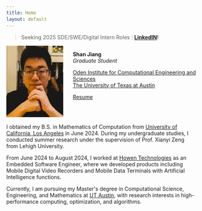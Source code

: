 ```yaml
---
title: Home
layout: default
---
```


> Seeking 2025 SDE/SWE/Digital Intern Roles : **[LinkedIN](https://www.linkedin.com/in/shan-jiang-022050235/)!**

<div id="twosided">
<div id="left" style="float: left; max-width: 30%;border: 10px"> 
    <img src="images/profile.jpg" />
</div>
<div id="right" style="float: right; width: 65%; vertical-align: middle;">
<p> <b>Shan Jiang</b> <br> <em>Graduate Student</em> </p>
<p> <a href="https://oden.utexas.edu" target="blank">Oden Institute for Computational Engineering and Sciences</a><br>
<a href="https://utexas.edu" target="blank">The University of Texas at Austin</a></p>
<p> <a href="files/Shan_Jiang_intern_Resume.pdf">Resume </a> </p>
</div>
</div>
<div id="clearer" style="clear: both"> </div>

I obtained my B.S. in Mathematics of Computation from [University of California, Los Angeles](https://www.ucla.edu/) in June 2024. During my undergraduate studies, I conducted summer research under the supervision of Prof. Xianyi Zeng from Lehigh University.

From June 2024 to August 2024, I worked at [Howen Technologies](https://www.howentech.com/) as an Embedded Software Engineer, where we developed products including Mobile Digital Video Recorders and Mobile Data Terminals with Artificial Intelligence functions.

Currently, I am pursuing my Master's degree in Computational Science, Engineering, and Mathematics at [UT Austin](https://www.utexas.edu/), with research interests in high-performance computing, optimization, and algorithms.




